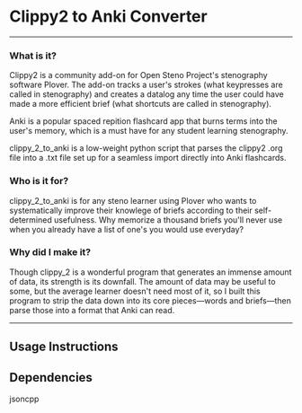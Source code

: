 # Clippy2 to Anki Converter
---
### What is it?
Clippy2 is a community add-on for Open Steno Project's stenography software Plover. The add-on tracks a user's strokes (what keypresses are called in stenography) and creates a datalog any time the user could have made a more efficient brief (what shortcuts are called in stenography).

Anki is a popular spaced repition flashcard app that burns terms into the user's memory, which is a must have for any student learning stenography.

clippy_2_to_anki is a low-weight python script that parses the clippy2 .org file into a .txt file set up for a seamless import directly into Anki flashcards.

### Who is it for?
clippy_2_to_anki is for any steno learner using Plover who wants to systematically improve their knowlege of briefs according to their self-determined usefulness. Why memorize a thousand briefs you'll never use when you already have a list of one's you would use everyday?

### Why did I make it?
Though clippy_2 is a wonderful program that generates an immense amount of data, its strength is its downfall. The amount of data may be useful to some, but the average learner doesn't need most of it, so I built this program to strip the data down into its core pieces—words and briefs—then parse those into a format that Anki can read.

---
## Usage Instructions


## Dependencies
jsoncpp
